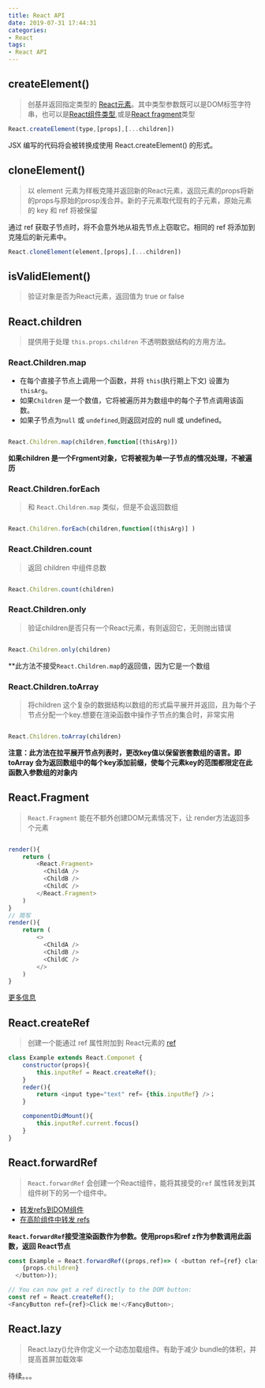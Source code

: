 ```yaml
---
title: React API
date: 2019-07-31 17:44:31
categories:
- React
tags:
- React API
---
```

## createElement()
> 创基并返回指定类型的 [React元素](https://zh-hans.reactjs.org/docs/rendering-elements.html)。其中类型参数既可以是DOM标签字符串，也可以是[React组件类型](https://zh-hans.reactjs.org/docs/components-and-props.html),或是[React fragment](https://zh-hans.reactjs.org/docs/react-api.html#reactfragment)类型

```javascript
React.createElement(type,[props],[...children])
```
 JSX 编写的代码将会被转换成使用 React.createElement() 的形式。



## cloneElement()
> 以 element 元素为样板克隆并返回新的React元素，返回元素的props将新的props与原始的prosp浅合并。新的子元素取代现有的子元素，原始元素的 key 和 ref 将被保留

通过 ref 获取子节点时，将不会意外地从祖先节点上窃取它。相同的 ref 将添加到克隆后的新元素中。
```javascript
React.cloneElement(element,[props],[...children])
```

## isValidElement()
> 验证对象是否为React元素，返回值为 true or false

## React.children
> 提供用于处理 `this.props.children` 不透明数据结构的方用方法。

### React.Children.map
- 在每个直接子节点上调用一个函数，并将 `this`(执行期上下文) 设置为 `thisArg`。
- 如果`Children` 是一个数值，它将被遍历并为数组中的每个子节点调用该函数。
- 如果子节点为`null` 或 `undefined`,则返回对应的 null 或 undefined。

```javascript

React.Children.map(children,function[(thisArg)])

```
**如果children 是一个Frgment对象，它将被视为单一子节点的情况处理，不被遍历**

### React.Children.forEach
> 和 `React.Children.map` 类似，但是不会返回数组
```javascript

React.Children.forEach(children,function[(thisArg)] )

```
### React.Children.count
> 返回 children 中组件总数
```javascript

React.Children.count(children)

```

### React.Children.only
> 验证children是否只有一个React元素，有则返回它，无则抛出错误

```javascript

React.Children.only(children)

```
**此方法不接受`React.Children.map`的返回值，因为它是一个数组

### React.Children.toArray
> 将children 这个复杂的数据结构以数组的形式扁平展开并返回，且为每个子节点分配一个key.想要在渲染函数中操作子节点的集合时，非常实用
```javascript

React.Children.toArray(children)

```
**注意：此方法在拉平展开节点列表时，更改key值以保留嵌套数组的语言。即 toArray 会为返回数组中的每个key添加前缀，使每个元素key的范围都限定在此函数入参数组的对象内**

## React.Fragment
> `React.Fragment` 能在不额外创建DOM元素情况下，让 render方法返回多个元素

```javascript

render(){
    return (
        <React.Fragment>
          <ChildA />
          <ChildB />
          <ChildC />
        </React.Fragment>
    )
}
// 简写
render(){
    return (
        <>
          <ChildA />
          <ChildB />
          <ChildC />
        </>
    )
}

```
[更多信息](https://zh-hans.reactjs.org/blog/2017/11/28/react-v16.2.0-fragment-support.html)


## React.createRef
>创建一个能通过 ref 属性附加到 React元素的 [ref](https://zh-hans.reactjs.org/docs/refs-and-the-dom.html)

```javascript
class Example extends React.Componet {
    constructor(props){
        this.inputRef = React.createRef();
    }
    reder(){
        return <input type="text" ref= {this.inputRef} />；
    }

    componentDidMount(){
        this.inputRef.current.focus()
    }
}
```

## React.forwardRef
> `React.forwardRef` 会创建一个React组件，能将其接受的`ref` 属性转发到其组件树下的另一个组件中。
- [转发refs到DOM组件](https://zh-hans.reactjs.org/docs/forwarding-refs.html#forwarding-refs-to-dom-components)
- [在高阶组件中转发 refs](https://zh-hans.reactjs.org/docs/forwarding-refs.html#forwarding-refs-in-higher-order-components)

**`React.forwardRef`接受渲染函数作为参数。使用props和ref z作为参数调用此函数，返回 React节点**

```javascript
const Example = React.forwardRef((props,ref)=> ( <button ref={ref} className="FancyButton">
    {props.children}
  </button>));

// You can now get a ref directly to the DOM button:
const ref = React.createRef();
<FancyButton ref={ref}>Click me!</FancyButton>;
```


## React.lazy
> React.lazy()允许你定义一个动态加载组件。有助于减少 bundle的体积，并提高首屏加载效率

待续。。。